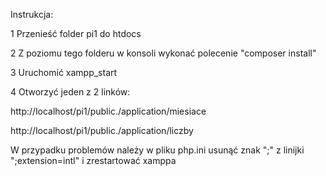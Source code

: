 Instrukcja:

1 Przenieść folder pi1 do htdocs

2 Z poziomu tego folderu w konsoli wykonać polecenie "composer install"

3 Uruchomić xampp_start

4 Otworzyć jeden z 2 linków:

http://localhost/pi1/public./application/miesiace


http://localhost/pi1/public./application/liczby



W przypadku problemów należy w pliku php.ini usunąć znak ";" z linijki ";extension=intl" i zrestartować xamppa

